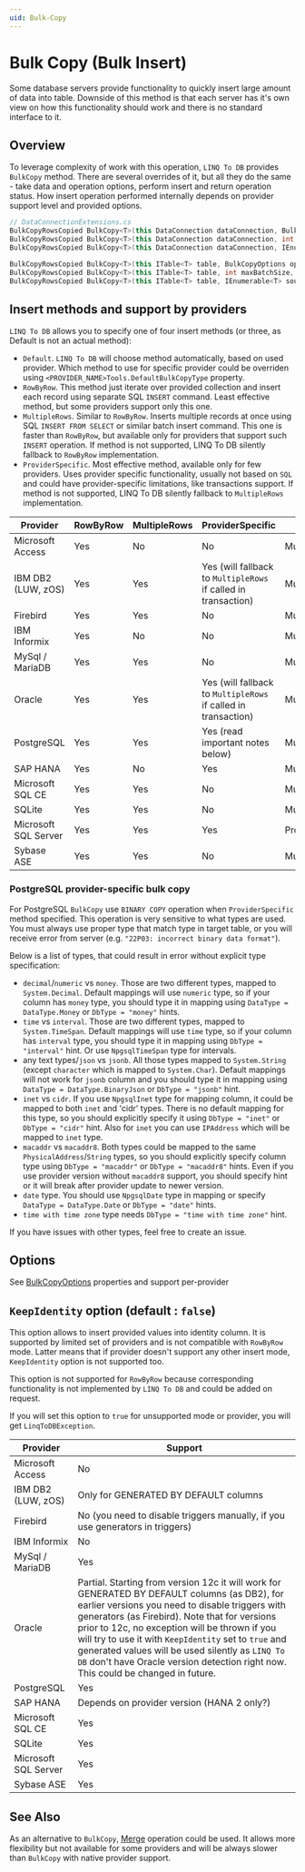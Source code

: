 ```yaml
---
uid: Bulk-Copy
---
```

# Bulk Copy (Bulk Insert)

Some database servers provide functionality to quickly insert large amount of data into table. Downside of this method is that each server has it's own view on how this functionality should work and there is no standard interface to it.

## Overview

To leverage complexity of work with this operation, `LINQ To DB` provides `BulkCopy` method. There are several overrides of it, but all they do the same - take data and operation options, perform insert and return operation status. How insert operation performed internally depends on provider support level and provided options.

```cs
// DataConnectionExtensions.cs
BulkCopyRowsCopied BulkCopy<T>(this DataConnection dataConnection, BulkCopyOptions options, IEnumerable<T> source)
BulkCopyRowsCopied BulkCopy<T>(this DataConnection dataConnection, int maxBatchSize, IEnumerable<T> source)
BulkCopyRowsCopied BulkCopy<T>(this DataConnection dataConnection, IEnumerable<T> source)

BulkCopyRowsCopied BulkCopy<T>(this ITable<T> table, BulkCopyOptions options, IEnumerable<T> source)
BulkCopyRowsCopied BulkCopy<T>(this ITable<T> table, int maxBatchSize, IEnumerable<T> source)
BulkCopyRowsCopied BulkCopy<T>(this ITable<T> table, IEnumerable<T> source)
```

## Insert methods and support by providers

`LINQ To DB` allows you to specify one of four insert methods (or three, as Default is not an actual method):

- `Default`. `LINQ To DB` will choose method automatically, based on used provider. Which method to use for specific provider could be overriden using `<PROVIDER_NAME>Tools.DefaultBulkCopyType` property.
- `RowByRow`. This method just iterate over provided collection and insert each record using separate SQL `INSERT` command. Least effective method, but some providers support only this one.
- `MultipleRows`. Similar to `RowByRow`. Inserts multiple records at once using SQL `INSERT FROM SELECT` or similar batch insert command. This one is faster than `RowByRow`, but available only for providers that support such `INSERT` operation. If method is not supported, LINQ To DB silently fallback to `RowByRow` implementation.
- `ProviderSpecific`. Most effective method, available only for few providers. Uses provider specific functionality, usually not based on `SQL` and could have provider-specific limitations, like transactions support. If method is not supported, LINQ To DB silently fallback to `MultipleRows` implementation.

Provider             | RowByRow | MultipleRows | ProviderSpecific | Default      | Notes
---------------------|----------|--------------|------------------|--------------|------
Microsoft Access     |   Yes    |      No      |        No        | MultipleRows | AccessTools.DefaultBulkCopyType
IBM DB2 (LUW, zOS)   |   Yes    |     Yes      |       Yes (will fallback to `MultipleRows` if called in transaction)        | MultipleRows | DB2Tools.DefaultBulkCopyType
Firebird             |   Yes    |     Yes      |        No        | MultipleRows | FirebirdTools.DefaultBulkCopyType
IBM Informix         |   Yes    |      No      |        No        | MultipleRows | InformixTools.DefaultBulkCopyType
MySql / MariaDB      |   Yes    |     Yes      |        No        | MultipleRows | MySqlTools.DefaultBulkCopyType
Oracle               |   Yes    |     Yes      |       Yes (will fallback to `MultipleRows` if called in transaction)        | MultipleRows | OracleTools.DefaultBulkCopyType
PostgreSQL           |   Yes    |     Yes      |       Yes (read important notes below)       | MultipleRows | PostgreSQLTools.DefaultBulkCopyType
SAP HANA             |   Yes    |      No      |       Yes        | MultipleRows | SapHanaTools.DefaultBulkCopyType
Microsoft SQL CE     |   Yes    |     Yes      |        No        | MultipleRows | SqlCeTools.DefaultBulkCopyType
SQLite               |   Yes    |     Yes      |        No        | MultipleRows | SQLiteTools.DefaultBulkCopyType
Microsoft SQL Server |   Yes    |     Yes      |       Yes        | ProviderSpecific | SqlServerTools.DefaultBulkCopyType
Sybase ASE           |   Yes    |     Yes      |        No        | MultipleRows | SybaseTools.DefaultBulkCopyType

### PostgreSQL provider-specific bulk copy

For PostgreSQL `BulkCopy` use `BINARY COPY` operation when `ProviderSpecific` method specified. This operation is very sensitive to what types are used. You must always use proper type that match type in target table, or you will receive error from server (e.g. `"22P03: incorrect binary data format"`).

Below is a list of types, that could result in error without explicit type specification:

- `decimal`/`numeric` vs `money`. Those are two different types, mapped to `System.Decimal`. Default mappings will use `numeric` type, so if your column has `money` type, you should type it in mapping using `DataType = DataType.Money` or `DbType = "money"` hints.
- `time` vs `interval`. Those are two different types, mapped to `System.TimeSpan`. Default mappings will use `time` type, so if your column has `interval` type, you should type it in mapping using `DbType = "interval"` hint. Or use `NpgsqlTimeSpan` type for intervals.
- any text types/`json` vs `jsonb`. All those types mapped to `System.String` (except `character` which is mapped to `System.Char`). Default mappings will not work for `jsonb` column and you should type it in mapping using `DataType = DataType.BinaryJson` or `DbType = "jsonb"` hint.
- `inet` vs `cidr`. If you use `NpgsqlInet` type for mapping column, it could be mapped to both `inet` and 'cidr' types. There is no default mapping for this type, so you should explicitly specify it using `DbType = "inet"` or `DbType = "cidr"` hint. Also for `inet` you can use `IPAddress` which will be mapped to `inet` type.
- `macaddr` vs `macaddr8`. Both types could be mapped to the same `PhysicalAddress`/`String` types, so you should explicitly specify column type using `DbType = "macaddr"` or `DbType = "macaddr8"` hints. Even if you use provider version without `macaddr8` support, you should specify hint or it will break after provider update to newer version.
- `date` type. You should use `NpgsqlDate` type in mapping or specify `DataType = DataType.Date` or `DbType = "date"` hints.
- `time with time zone` type needs `DbType = "time with time zone"` hint.

If you have issues with other types, feel free to create an issue.

## Options

See [BulkCopyOptions](xref:LinqToDB.Data.BulkCopyOptions) properties and support per-provider

## `KeepIdentity` option (default : `false`)

This option allows to insert provided values into identity column. It is supported by limited set of providers and is not compatible with `RowByRow` mode. Latter means that if provider doesn't support any other insert mode, `KeepIdentity` option is not supported too.

This option is not supported for `RowByRow` because corresponding functionality is not implemented by `LINQ To DB` and could be added on request.

If you will set this option to `true` for unsupported mode or provider, you will get `LinqToDBException`.

Provider             | Support
---------------------|----------
Microsoft Access     |   No
IBM DB2 (LUW, zOS)   |   Only for GENERATED BY DEFAULT columns
Firebird             |   No (you need to disable triggers manually, if you use generators in triggers)
IBM Informix         |   No
MySql / MariaDB      |   Yes
Oracle               |   Partial. Starting from version 12c it will work for GENERATED BY DEFAULT columns (as DB2), for earlier versions you need to disable triggers with generators (as Firebird). Note that for versions prior to 12c, no exception will be thrown if you will try to use it with `KeepIdentity` set to `true` and generated values will be used silently as `LINQ To DB` don't have Oracle version detection right now. This could be changed in future.
PostgreSQL           |   Yes
SAP HANA             |   Depends on provider version (HANA 2 only?)
Microsoft SQL CE     |   Yes
SQLite               |   Yes
Microsoft SQL Server |   Yes
Sybase ASE           |   Yes

## See Also

As an alternative to `BulkCopy`, [Merge](xref:Merge) operation could be used. It allows more flexibility but not available for some providers and will be always slower than `BulkCopy` with native provider support.